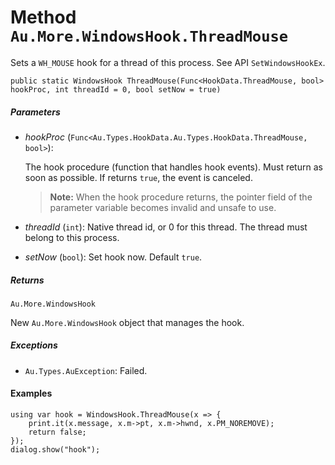 # Method `Au.More.WindowsHook.ThreadMouse`

Sets a `WH_MOUSE` hook for a thread of this process. See API `SetWindowsHookEx`.

```
public static WindowsHook ThreadMouse(Func<HookData.ThreadMouse, bool> hookProc, int threadId = 0, bool setNow = true)
```

##### Parameters

- *hookProc*  (`Func<Au.Types.HookData.Au.Types.HookData.ThreadMouse, bool>`):

    The hook procedure (function that handles hook events). Must return as soon as possible. If returns `true`, the event is canceled.

    > **Note:**
    >     When the hook procedure returns, the pointer field of the parameter variable becomes invalid and unsafe to use.
- *threadId*  (`int`):
    Native thread id, or 0 for this thread. The thread must belong to this process.
- *setNow*  (`bool`):
    Set hook now. Default `true`.

##### Returns

`Au.More.WindowsHook`

New `Au.More.WindowsHook` object that manages the hook.

##### Exceptions

- `Au.Types.AuException`:
    Failed.

#### Examples

```
using var hook = WindowsHook.ThreadMouse(x => {
	print.it(x.message, x.m->pt, x.m->hwnd, x.PM_NOREMOVE);
	return false;
});
dialog.show("hook");
```